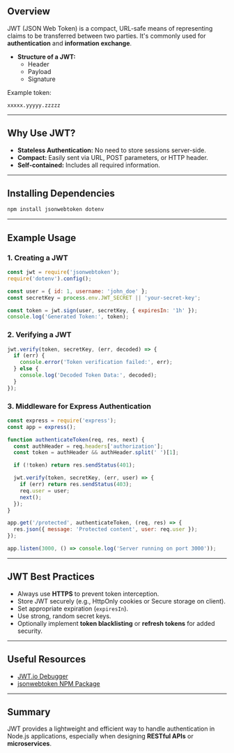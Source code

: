 ## Overview
JWT (JSON Web Token) is a compact, URL-safe means of representing claims to be transferred between two parties. It's commonly used for **authentication** and **information exchange**.

- **Structure of a JWT:**
  - Header
  - Payload
  - Signature

Example token:
```
xxxxx.yyyyy.zzzzz
```

---

## Why Use JWT?
- **Stateless Authentication:** No need to store sessions server-side.
- **Compact:** Easily sent via URL, POST parameters, or HTTP header.
- **Self-contained:** Includes all required information.

---

## Installing Dependencies
```bash
npm install jsonwebtoken dotenv
```

---

## Example Usage

### 1. Creating a JWT
```javascript
const jwt = require('jsonwebtoken');
require('dotenv').config();

const user = { id: 1, username: 'john_doe' };
const secretKey = process.env.JWT_SECRET || 'your-secret-key';

const token = jwt.sign(user, secretKey, { expiresIn: '1h' });
console.log('Generated Token:', token);
```

### 2. Verifying a JWT
```javascript
jwt.verify(token, secretKey, (err, decoded) => {
  if (err) {
    console.error('Token verification failed:', err);
  } else {
    console.log('Decoded Token Data:', decoded);
  }
});
```

### 3. Middleware for Express Authentication
```javascript
const express = require('express');
const app = express();

function authenticateToken(req, res, next) {
  const authHeader = req.headers['authorization'];
  const token = authHeader && authHeader.split(' ')[1];

  if (!token) return res.sendStatus(401);

  jwt.verify(token, secretKey, (err, user) => {
    if (err) return res.sendStatus(403);
    req.user = user;
    next();
  });
}

app.get('/protected', authenticateToken, (req, res) => {
  res.json({ message: 'Protected content', user: req.user });
});

app.listen(3000, () => console.log('Server running on port 3000'));
```

---

## JWT Best Practices
- Always use **HTTPS** to prevent token interception.
- Store JWT securely (e.g., HttpOnly cookies or Secure storage on client).
- Set appropriate expiration (`expiresIn`).
- Use strong, random secret keys.
- Optionally implement **token blacklisting** or **refresh tokens** for added security.

---

## Useful Resources
- [JWT.io Debugger](https://jwt.io/)
- [jsonwebtoken NPM Package](https://www.npmjs.com/package/jsonwebtoken)

---

## Summary
JWT provides a lightweight and efficient way to handle authentication in Node.js applications, especially when designing **RESTful APIs** or **microservices**.
